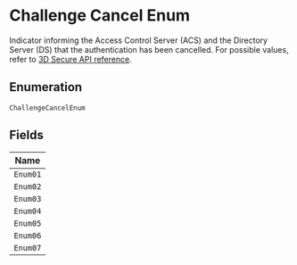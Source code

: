 
# Challenge Cancel Enum

Indicator informing the Access Control Server (ACS) and the Directory Server (DS) that the authentication has been cancelled. For possible values, refer to [3D Secure API reference](https://docs.adyen.com/online-payments/3d-secure/api-reference#mpidata).

## Enumeration

`ChallengeCancelEnum`

## Fields

| Name |
|  --- |
| `Enum01` |
| `Enum02` |
| `Enum03` |
| `Enum04` |
| `Enum05` |
| `Enum06` |
| `Enum07` |


